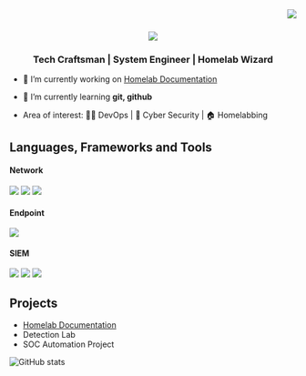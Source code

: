 <img align="right"  src="https://komarev.com/ghpvc/?username=piotrkobylarczyk&label=Profile%20views&color=0e75b6&style=flat" />

<h1 align="center">
    <img src="https://readme-typing-svg.herokuapp.com/?font=Righteous&size=35&center=true&vCenter=true&width=500&height=70&duration=5000&lines=Hi+There!+👋;+I'm+Piotr+Kobylarczyk!;" />
</h1>


<h3 align="center">Tech Craftsman | System Engineer | Homelab Wizard</h3>

<!--🔍 I'm constantly exploring the intersection of DevOps practices and cybersecurity, while tinkering with homelab setups and self-hosted solutions. -->


- 🔭 I’m currently working on [Homelab Documentation](https://github.com/piotrkobylarczyk/homelab)

- 🌱 I’m currently learning **git, github**

- Area of interest: 👨‍💻 DevOps | 🔐 Cyber Security | 🏠 Homelabbing

<!--

<h3 align="left">Connect with me:</h3>
<p align="left">
<a href="https://linkedin.com/in/https://www.linkedin.com/in/piotrkobylarczyk/" target="blank"><img align="center" src="https://raw.githubusercontent.com/rahuldkjain/github-profile-readme-generator/master/src/images/icons/Social/linked-in-alt.svg" alt="https://www.linkedin.com/in/piotrkobylarczyk/" height="30" width="40" /></a>
<a href="https://www.hackerrank.com/https://www.hackerrank.com/profile/securesage" target="blank"><img align="center" src="https://raw.githubusercontent.com/rahuldkjain/github-profile-readme-generator/master/src/images/icons/Social/hackerrank.svg" alt="https://www.hackerrank.com/profile/securesage" height="30" width="40" /></a>
</p> 
-->

<h2>Languages, Frameworks and Tools </h2>
  <!-- <img src="https://skillicons.dev/icons?i=debian,arch,kali,docker,kubernetes,anslble,bash,powershell,html,css,nodejs,postgres" />  -->

#### Network

<div>
    <img src="https://img.shields.io/badge/-Wireshark-1679A7?&style=for-the-badge&logo=Wireshark&logoColor=white" />
    <img src="https://img.shields.io/badge/-Suricata-EF3B2D?&style=for-the-badge&logo=Suricata&logoColor=white" />
    <img src="https://img.shields.io/badge/-Zeek-777BB4?&style=for-the-badge&logo=Zeek&logoColor=white" />
</div>

#### Endpoint

<div>
    <img src="https://img.shields.io/badge/-Microsoft_Defender_for_Endpoint-00A4EF?&style=for-the-badge&logo=Microsoft&logoColor=white" />
</div>

#### SIEM

<div>
    <img src="https://img.shields.io/badge/-Microsoft_Sentinel-0078D4?&style=for-the-badge&logo=Microsoft&logoColor=white" />
    <img src="https://img.shields.io/badge/-Splunk-000000?&style=for-the-badge&logo=Splunk&logoColor=white" />
    <img src="https://img.shields.io/badge/-Elastic-005571?&style=for-the-badge&logo=Elastic&logoColor=white" />
</div>
<!--
## Certifications

[![GitKraken Git Foundation](https://img.shields.io/badge/-GitKraken%20Git%20Foundation-179287?&style=for-the-badge&logo=GitKraken&logoColor=white)](https://learn.gitkraken.com/certificates/kxofd8ofky)
-->

<!--
[Provide certifications that you have obtained. Use ChatGPT to help create the link - Remove this afterwards]]
<div>
<img src="https://img.shields.io/badge/-Security%2B-FF0000?&style=for-the-badge&logo=CompTIA&logoColor=white" />
<img src="https://img.shields.io/badge/-Network%2B-007ACC?&style=for-the-badge&logo=CompTIA&logoColor=white" />
<img src="https://img.shields.io/badge/-A%2B-4D4D4D?&style=for-the-badge&logo=CompTIA&logoColor=white" />
<img src="https://img.shields.io/badge/-CDSA-006400?&style=for-the-badge&logoColor=white" />
<img src="https://img.shields.io/badge/-CCD-000080?&style=for-the-badge&logoColor=white" />
</div>
-->

## Projects
- [Homelab Documentation](https://github.com/piotrkobylarczyk/homelab)
- Detection Lab
- SOC Automation Project

![GitHub stats](https://github-readme-stats.vercel.app/api?username=piotrkobylarczyk&theme=holi&show_icons=true)


